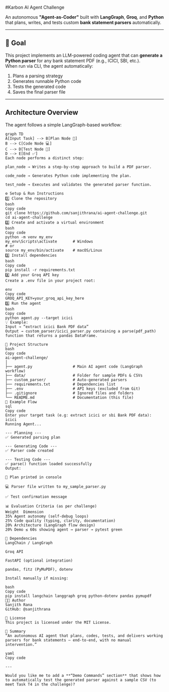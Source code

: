  #Karbon AI Agent Challenge

An autonomous **"Agent-as-Coder"** built with **LangGraph**, **Groq**, and **Python** that plans, writes, and tests custom **bank statement parsers** automatically.

---

## 🎯 Goal

This project implements an LLM-powered coding agent that can **generate a Python parser** for any bank statement PDF (e.g., ICICI, SBI, etc.).  
When run via CLI, the agent automatically:
1. Plans a parsing strategy   
2. Generates runnable Python code   
3. Tests the generated code   
4. Saves the final parser file  

---

##  Architecture Overview

The agent follows a simple LangGraph-based workflow:

```mermaid
graph TD
A[Input Task] --> B[Plan Node 📝]
B --> C[Code Node 💻]
C --> D[Test Node 🧪]
D --> E[End ✅]
Each node performs a distinct step:

plan_node → Writes a step-by-step approach to build a PDF parser.

code_node → Generates Python code implementing the plan.

test_node → Executes and validates the generated parser function.

⚙️ Setup & Run Instructions
1️⃣ Clone the repository
bash
Copy code
git clone https://github.com/sanjithrana/ai-agent-challenge.git
cd ai-agent-challenge
2️⃣ Create and activate a virtual environment
bash
Copy code
python -m venv my_env
my_env\Scripts\activate       # Windows
# or
source my_env/bin/activate    # macOS/Linux
3️⃣ Install dependencies
bash
Copy code
pip install -r requirements.txt
4️⃣ Add your Groq API key
Create a .env file in your project root:

env
Copy code
GROQ_API_KEY=your_groq_api_key_here
5️⃣ Run the agent
bash
Copy code
python agent.py --target icici
💡 Example:
Input → “extract icici Bank PDF data”
Output → custom_parser/icici_parser.py containing a parse(pdf_path) function that returns a pandas DataFrame.

📁 Project Structure
bash
Copy code
ai-agent-challenge/
│
├── agent.py                  # Main AI agent code (LangGraph workflow)
├── data/                     # Folder for sample PDFs & CSVs
├── custom_parser/            # Auto-generated parsers
├── requirements.txt          # Dependencies list
├── .env                      # API keys (excluded from Git)
├── .gitignore                # Ignored files and folders
└── README.md                 # Documentation (this file)
🧠 Example Flow
sql
Copy code
Enter your target task (e.g: extract icici or sbi Bank PDF data): icici
Running Agent...

--- Planning ---
✅ Generated parsing plan

--- Generating Code ---
✅ Parser code created

--- Testing Code ---
✅ parse() function loaded successfully
Output:

📝 Plan printed in console

💻 Parser file written to my_sample_parser.py

✅ Test confirmation message

📊 Evaluation Criteria (as per challenge)
Weight	Dimension
35%	Agent autonomy (self-debug loops)
25%	Code quality (typing, clarity, documentation)
20%	Architecture (LangGraph flow design)
20%	Demo ≤ 60s showing agent → parser → pytest green

🧰 Dependencies
LangChain / LangGraph

Groq API

FastAPI (optional integration)

pandas, fitz (PyMuPDF), dotenv

Install manually if missing:

bash
Copy code
pip install langchain langgraph groq python-dotenv pandas pymupdf
🧑‍💻 Author
Sanjith Rana
GitHub: @sanjithrana

🪪 License
This project is licensed under the MIT License.

🏁 Summary
“An autonomous AI agent that plans, codes, tests, and delivers working parsers for bank statements — end-to-end, with no manual intervention.”

yaml
Copy code

---

Would you like me to add a **“Demo Commands” section** that shows how to automatically test the generated parser against a sample CSV (to meet Task T4 in the challenge)?






